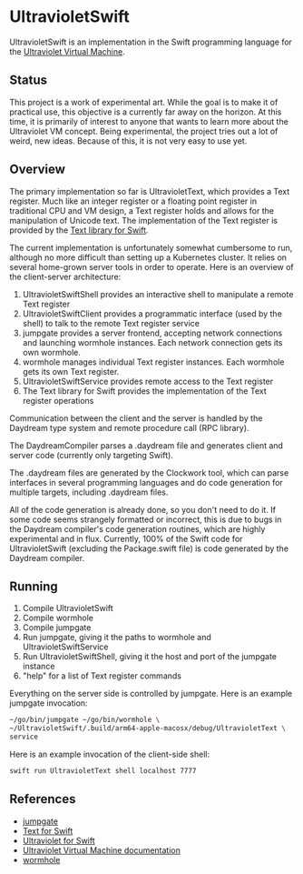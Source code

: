 # UltravioletSwift

UltravioletSwift is an implementation in the Swift programming language for the [Ultraviolet Virtual Machine](https://github.com/blanu/Ultraviolet).

## Status

This project is a work of experimental art. While the goal is to make it of practical use, this objective is a currently far away on the horizon.
At this time, it is primarily of interest to anyone that wants to learn more about the Ultraviolet VM concept.
Being experimental, the project tries out a lot of weird, new ideas. Because of this, it is not very easy to use yet.

## Overview

The primary implementation so far is UltravioletText, which provides a Text register. Much like an integer register or
a floating point register in traditional CPU and VM design, a Text register holds and allows for the manipulation of
Unicode text. The implementation of the Text register is provided by the [Text library for Swift](https://github.com/OperatorFoundation/Text).

The current implementation is unfortunately somewhat cumbersome to run, although no more difficult than setting up a
Kubernetes cluster. It relies on several home-grown server tools in order to operate. Here is an overview of the
client-server architecture:

1. UltravioletSwiftShell provides an interactive shell to manipulate a remote Text register
2. UltravioletSwiftClient provides a programmatic interface (used by the shell) to talk to the remote Text register service
3. jumpgate provides a server frontend, accepting network connections and launching wormhole instances. Each network connection gets its own wormhole.
4. wormhole manages individual Text register instances. Each wormhole gets its own Text register.
5. UltravioletSwiftService provides remote access to the Text register
6. The Text library for Swift provides the implementation of the Text register operations

Communication between the client and the server is handled by the Daydream type system and remote procedure call (RPC library).

The DaydreamCompiler parses a .daydream file and generates client and server code (currently only targeting Swift).

The .daydream files are generated by the Clockwork tool, which can parse interfaces in several programming languages and
do code generation for multiple targets, including .daydream files.

All of the code generation is already done, so you don't need to do it. If some code seems strangely formatted or
incorrect, this is due to bugs in the Daydream compiler's code generation routines, which are highly experimental and in
flux. Currently, 100% of the Swift code for UltravioletSwift (excluding the Package.swift file) is code generated by
the Daydream compiler.

## Running

1. Compile UltravioletSwift
2. Compile wormhole
3. Compile jumpgate
4. Run jumpgate, giving it the paths to wormhole and UltravioletSwiftService
5. Run UltravioletSwiftShell, giving it the host and port of the jumpgate instance
6. "help" for a list of Text register commands

Everything on the server side is controlled by jumpgate. Here is an example jumpgate invocation:

```bash
~/go/bin/jumpgate ~/go/bin/wormhole \
~/UltravioletSwift/.build/arm64-apple-macosx/debug/UltravioletText \
service
```

Here is an example invocation of the client-side shell:

```bash
swift run UltravioletText shell localhost 7777
```

## References

- [jumpgate](https://github.com/blanu/jumpgate)
- [Text for Swift](https://github.com/OperatorFoundation/Text)
- [Ultraviolet for Swift](https://github.com/blanu/UltravioletSwift)
- [Ultraviolet Virtual Machine documentation](https://github.com/blanu/Ultraviolet)
- [wormhole](https://github.com/blanu/wormhole)
